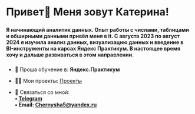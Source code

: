 <h1 align="left">Привет👋 Меня зовут Катерина!</h1>

###

<h4 align="left">Я начинающий аналитик данных. Опыт работы с числами, таблицами и обширными данными привёл меня в it. С августа 2023 по август 2024 я изучила анализ данных, визуализацию данных и введение в BI-инструменты на карсах Яндекс Практикум. В настоящее время хочу и дальше развиваться в этом направлении.</h4>

###
- 🌱 Проша обучение в: **Яндекс.Практикум**
  
- 👨‍💻 Мои проекты: [Проекты](https://github.com/Kt-Shap?tab=repositories)

- 💬 Связаться со мной:<br> **• [Telegram](https://t.me/Kt_sh)** <br>
**• Email: Chernysha5@yandex.ru**

